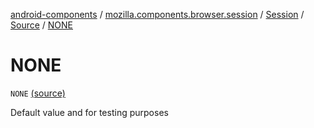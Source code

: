 [android-components](../../../index.md) / [mozilla.components.browser.session](../../index.md) / [Session](../index.md) / [Source](index.md) / [NONE](./-n-o-n-e.md)

# NONE

`NONE` [(source)](https://github.com/mozilla-mobile/android-components/blob/master/components/browser/session/src/main/java/mozilla/components/browser/session/Session.kt#L160)

Default value and for testing purposes

